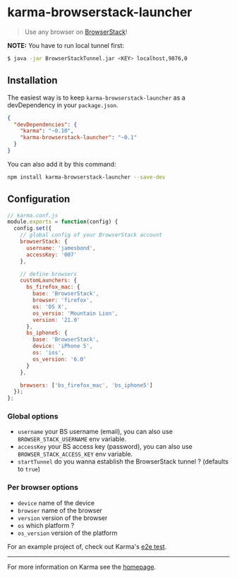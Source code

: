 # karma-browserstack-launcher

> Use any browser on [BrowserStack](http://www.browserstack.com/)!

**NOTE:** You have to run local tunnel first:
```bash
$ java -jar BrowserStackTunnel.jar <KEY> localhost,9876,0
```


## Installation

The easiest way is to keep `karma-browserstack-launcher` as a devDependency in your `package.json`.
```json
{
  "devDependencies": {
    "karma": "~0.10",
    "karma-browserstack-launcher": "~0.1"
  }
}
```

You can also add it by this command:
```bash
npm install karma-browserstack-launcher --save-dev
```


## Configuration

```js
// karma.conf.js
module.exports = function(config) {
  config.set({
    // global config of your BrowserStack account
    browserStack: {
      username: 'jamesbond',
      accessKey: '007'
    },

    // define browsers
    customLaunchers: {
      bs_firefox_mac: {
        base: 'BrowserStack',
        browser: 'firefox',
        os: 'OS X',
        os_versio: 'Mountain Lion',
        version: '21.0'
      },
      bs_iphone5: {
        base: 'BrowserStack',
        device: 'iPhone 5',
        os: 'ios',
        os_version: '6.0'
      }
    },

    browsers: ['bs_firefox_mac', 'bs_iphone5']
  });
};
```

### Global options
- `username` your BS username (email), you can also use `BROWSER_STACK_USERNAME` env variable.
- `accessKey` your BS access key (password), you can also use `BROWSER_STACK_ACCESS_KEY` env variable.
- `startTunnel` do you wanna establish the BrowserStack tunnel ? (defaults to `true`)


### Per browser options
- `device` name of the device
- `browser` name of the browser
- `version` version of the browser
- `os` which platform ?
- `os_version` version of the platform

For an example project of, check out Karma's [e2e test](https://github.com/karma-runner/karma/tree/master/test/e2e/browserstack).


----

For more information on Karma see the [homepage](http://karma-runner.github.io).
